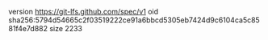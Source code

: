 version https://git-lfs.github.com/spec/v1
oid sha256:5794d54665c2f03519222ce91a6bbcd5305eb7424d9c6104ca5c8581f4e7d882
size 2233
